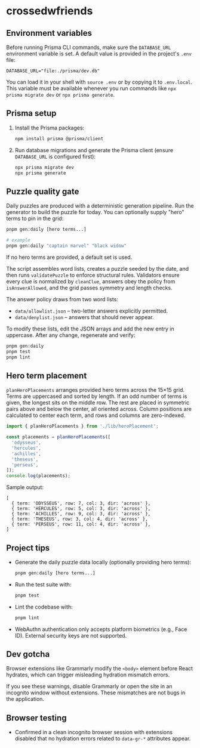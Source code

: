 # crossedwfriends

## Environment variables

Before running Prisma CLI commands, make sure the `DATABASE_URL` environment variable is set. A default value is provided in the project's `.env` file:

```
DATABASE_URL="file:./prisma/dev.db"
```

You can load it in your shell with `source .env` or by copying it to `.env.local`. This variable must be available whenever you run commands like `npx prisma migrate dev` or `npx prisma generate`.

## Prisma setup

1. Install the Prisma packages:

   ```bash
   npm install prisma @prisma/client
   ```

2. Run database migrations and generate the Prisma client (ensure `DATABASE_URL` is configured first):

   ```bash
   npx prisma migrate dev
   npx prisma generate
   ```

## Puzzle quality gate

Daily puzzles are produced with a deterministic generation pipeline.
Run the generator to build the puzzle for today. You can optionally supply
"hero" terms to pin in the grid:

```bash
pnpm gen:daily [hero terms...]

# example
pnpm gen:daily "captain marvel" "black widow"
```

If no hero terms are provided, a default set is used.

The script assembles word lists, creates a puzzle seeded by the date,
and then runs `validatePuzzle` to enforce structural rules. Validators
ensure every clue is normalized by `cleanClue`, answers obey the policy
from `isAnswerAllowed`, and the grid passes symmetry and length checks.

The answer policy draws from two word lists:

- `data/allowlist.json` – two-letter answers explicitly permitted.
- `data/denylist.json` – answers that should never appear.

To modify these lists, edit the JSON arrays and add the new entry in
uppercase. After any change, regenerate and verify:

```bash
pnpm gen:daily
pnpm test
pnpm lint
```

## Hero term placement

`planHeroPlacements` arranges provided hero terms across the 15×15 grid.
Terms are uppercased and sorted by length. If an odd number of terms is
given, the longest sits on the middle row. The rest are placed in symmetric
pairs above and below the center, all oriented across. Column positions are
calculated to center each term, and rows and columns are zero-indexed.

```ts
import { planHeroPlacements } from './lib/heroPlacement';

const placements = planHeroPlacements([
  'odysseus',
  'hercules',
  'achilles',
  'theseus',
  'perseus',
]);
console.log(placements);
```

Sample output:

```text
[
  { term: 'ODYSSEUS', row: 7, col: 3, dir: 'across' },
  { term: 'HERCULES', row: 5, col: 3, dir: 'across' },
  { term: 'ACHILLES', row: 9, col: 3, dir: 'across' },
  { term: 'THESEUS', row: 3, col: 4, dir: 'across' },
  { term: 'PERSEUS', row: 11, col: 4, dir: 'across' },
]
```

## Project tips

- Generate the daily puzzle data locally (optionally providing hero terms):

  ```bash
  pnpm gen:daily [hero terms...]
  ```

- Run the test suite with:

  ```bash
  pnpm test
  ```

- Lint the codebase with:
  
  ```bash
  pnpm lint
  ```

- WebAuthn authentication only accepts platform biometrics (e.g., Face ID).
  External security keys are not supported.

## Dev gotcha

Browser extensions like Grammarly modify the `<body>` element before React hydrates, which can trigger misleading hydration mismatch errors.

If you see these warnings, disable Grammarly or open the site in an incognito window without extensions. These mismatches are not bugs in the application.

## Browser testing

- Confirmed in a clean incognito browser session with extensions disabled that no hydration errors related to `data-gr-*` attributes appear.
